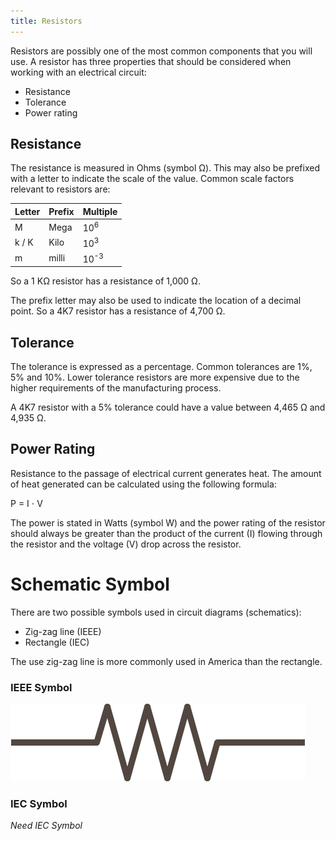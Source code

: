 ```yaml
---
title: Resistors
---
```


Resistors are possibly one of the most common components that you will use.  A resistor has three properties that should be considered when working with an electrical circuit:

- Resistance
- Tolerance
- Power rating

## Resistance

The resistance is measured in Ohms (symbol &Omega;).  This may also be prefixed with a letter to indicate the scale of the value.  Common scale factors relevant to resistors are:

| Letter | Prefix | Multiple        |
|--------|--------|-----------------|
|   M    |  Mega  |  10<sup>6</sup> |
| k / K  |  Kilo  |  10<sup>3</sup> |
|   m    |  milli |  10<sup>-3</sup>|

So a 1 K&Omega; resistor has a resistance of 1,000 &Omega;.

The prefix letter may also be used to indicate the location of a decimal point.  So a 4K7 resistor has a resistance of 4,700 &Omega;.

## Tolerance

The tolerance is expressed as a percentage.  Common tolerances are 1%, 5% and 10%.  Lower tolerance resistors are more expensive due to the higher requirements of the manufacturing process.

A 4K7 resistor with a 5% tolerance could have a value between 4,465 &Omega; and 4,935 &Omega;.

## Power Rating

Resistance to the passage of electrical current generates heat.  The amount of heat generated can be calculated using the following formula:

P = I &sdot; V

The power is stated in Watts (symbol W) and the power rating of the resistor should always be greater than the product of the current (I) flowing through the resistor and the voltage (V) drop across the resistor.

# Schematic Symbol

There are two possible symbols used in circuit diagrams (schematics):

- Zig-zag line (IEEE)
- Rectangle (IEC)

The use zig-zag line is more commonly used in America than the rectangle.

### IEEE Symbol

![Resistor Circuit Symbol](Resistor.svg)

### IEC Symbol

_Need IEC Symbol_
